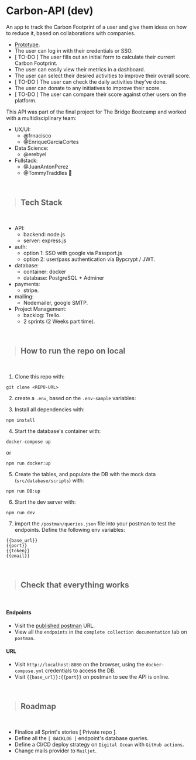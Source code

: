 # Carbon-API (dev)
An app to track the Carbon Footprint of a user and give them ideas on how to reduce it, based on collaborations with companies.

- [Prototype](https://www.figma.com/proto/pHIXBgWnXgk4QEq1NYIYfg/react-eco2-UX?node-id=869%3A10513&scaling=scale-down&page-id=839%3A10034&starting-point-node-id=869%3A10513).
- The user can log in with their credentials or SSO.
- [ TO-DO ] The user fills out an initial form to calculate their current Carbon Footprint.
- The user can easily view their metrics in a dashboard.
- The user can select their desired activities to improve their overall score.
- [ TO-DO ] The user can check the daily activities they've done.
- The user can donate to any initiatives to improve their score.
- [ TO-DO ] The user can compare their score against other users on the platform.

This API was part of the final project for The Bridge Bootcamp and worked with a multidisciplinary team:

- UX/UI: 
    - @frnacisco
    - @EnriqueGarciaCortes
- Data Science: 
    - @erebyel
- Fullstack: 
    - @JuanAntonPerez
    - @TommyTraddles 👋

<br/>

> ## Tech Stack

<br/>

- API:
  - backend: node.js
  - server: express.js
- auth:
  - option 1: SSO with google via Passport.js
  - option 2: user/pass authentication vía Bypcrypt / JWT.
- database:
  - container: docker
  - database: PostgreSQL + Adminer
- payments:
  - stripe.
- mailing:
  - Nodemailer, google SMTP.
- Project Management:
  - backlog: Trello.
  - 2 sprints (2 Weeks part time).

<br/>

> ## How to run the repo on local
<br/>

1. Clone this repo with: 
```
git clone <REPO-URL>
``` 

2. create a `.env`, based on the `.env-sample` variables:

3. Install all dependencies with:
```
npm install
```

4. Start the database's container with: 
```
docker-compose up
```
or 
```
npm run docker:up
```

5. Create the tables, and populate the DB with the mock data (`src/database/scripts`) with:
```
npm run DB:up
```

6. Start the dev server with: 
```
npm run dev
```

7. import the `/postman/queries.json` file into your postman to test the endpoints. Define the following env variables:
```
{{base_url}}
{{port}}
{{token}}
{{email}}
```

<br/>

> ## Check that everything works

<br/>

#### Endpoints
- Visit the [published postman](https://documenter.getpostman.com/view/16463884/VUjLJRcH) URL.
- View all the `endpoints` in the `complete collection documentation` tab on `postman`.

#### URL
- Visit `http://localhost:8080` on the browser, using the `docker-compose.yml` credentials to access the DB.
- Visit `{{base_url}}:{{port}}` on postman to see the API is online.

<br/>

> ## Roadmap

<br/>

- Finalice all Sprint's stories [ Private repo ].
- Define all the `[ BACKLOG ]` endpoint's database queries.
- Define a CI/CD deploy strategy on `Digital Ocean` with `GitHub actions`.
- Change mails provider to `Mailjet`.
